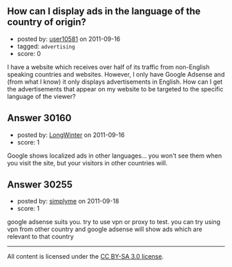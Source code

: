 ## How can I display ads in the language of the country of origin?

- posted by: [user10581](https://stackexchange.com/users/-1/10581-user10581) on 2011-09-16
- tagged: `advertising`
- score: 0

I have a website which receives over half of its traffic from non-English speaking countries and websites. However, I only have Google Adsense and (from what I know) it only displays advertisements in English. How can I get the advertisements that appear on my website to be targeted to the specific language of the viewer?




## Answer 30160

- posted by: [LongWinter](https://stackexchange.com/users/-1/8540-longwinter) on 2011-09-16
- score: 1

Google shows localized ads in other languages... you won't see them when you visit the site, but your visitors in other countries will.


## Answer 30255

- posted by: [simplyme](https://stackexchange.com/users/-1/11458-simplyme) on 2011-09-18
- score: 1

google adsense suits you. try to use vpn or proxy to test. you can try using vpn from other country and google adsense will show ads which are relevant to that country



---

All content is licensed under the [CC BY-SA 3.0 license](https://creativecommons.org/licenses/by-sa/3.0/).
